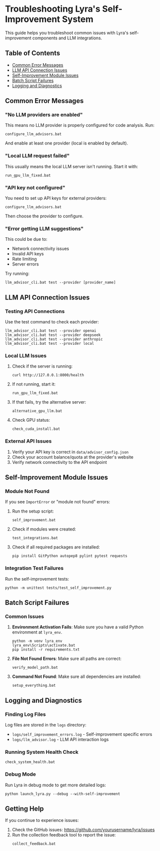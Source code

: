 # Troubleshooting Lyra's Self-Improvement System

This guide helps you troubleshoot common issues with Lyra's self-improvement components and LLM integrations.

## Table of Contents
- [Common Error Messages](#common-error-messages)
- [LLM API Connection Issues](#llm-api-connection-issues)
- [Self-Improvement Module Issues](#self-improvement-module-issues)
- [Batch Script Failures](#batch-script-failures)
- [Logging and Diagnostics](#logging-and-diagnostics)

## Common Error Messages

### "No LLM providers are enabled"
This means no LLM provider is properly configured for code analysis. Run:
```batch
configure_llm_advisors.bat
```
And enable at least one provider (local is enabled by default).

### "Local LLM request failed"
This usually means the local LLM server isn't running. Start it with:
```batch
run_gpu_llm_fixed.bat
```

### "API key not configured"
You need to set up API keys for external providers:
```batch
configure_llm_advisors.bat
```
Then choose the provider to configure.

### "Error getting LLM suggestions"
This could be due to:
- Network connectivity issues
- Invalid API keys
- Rate limiting
- Server errors

Try running:
```batch
llm_advisor_cli.bat test --provider [provider_name]
```

## LLM API Connection Issues

### Testing API Connections

Use the test command to check each provider:
```batch
llm_advisor_cli.bat test --provider openai
llm_advisor_cli.bat test --provider deepseek
llm_advisor_cli.bat test --provider anthropic
llm_advisor_cli.bat test --provider local
```

### Local LLM Issues

1. Check if the server is running:
   ```batch
   curl http://127.0.0.1:8000/health
   ```

2. If not running, start it:
   ```batch
   run_gpu_llm_fixed.bat
   ```

3. If that fails, try the alternative server:
   ```batch
   alternative_gpu_llm.bat
   ```

4. Check GPU status:
   ```batch
   check_cuda_install.bat
   ```

### External API Issues

1. Verify your API key is correct in `data/advisor_config.json`
2. Check your account balance/quota at the provider's website
3. Verify network connectivity to the API endpoint

## Self-Improvement Module Issues

### Module Not Found

If you see `ImportError` or "module not found" errors:

1. Run the setup script:
   ```batch
   self_improvement.bat
   ```

2. Check if modules were created:
   ```batch
   test_integrations.bat
   ```

3. Check if all required packages are installed:
   ```batch
   pip install GitPython autopep8 pylint pytest requests
   ```

### Integration Test Failures

Run the self-improvement tests:
```batch
python -m unittest tests/test_self_improvement.py
```

## Batch Script Failures

### Common Issues

1. **Environment Activation Fails**: Make sure you have a valid Python environment at `lyra_env`.
   ```batch
   python -m venv lyra_env
   lyra_env\Scripts\activate.bat
   pip install -r requirements.txt
   ```

2. **File Not Found Errors**: Make sure all paths are correct:
   ```batch
   verify_model_path.bat
   ```

3. **Command Not Found**: Make sure all dependencies are installed:
   ```batch
   setup_everything.bat
   ```

## Logging and Diagnostics

### Finding Log Files

Log files are stored in the `logs` directory:
- `logs/self_improvement_errors.log` - Self-improvement specific errors
- `logs/llm_advisor.log` - LLM API interaction logs

### Running System Health Check

```batch 
check_system_health.bat
```

### Debug Mode

Run Lyra in debug mode to get more detailed logs:
```batch 
python launch_lyra.py --debug --with-self-improvement
```

## Getting Help

If you continue to experience issues:

1. Check the GitHub issues: https://github.com/yourusername/lyra/issues
2. Run the collection feedback tool to report the issue:
   ```batch
   collect_feedback.bat
   ```
